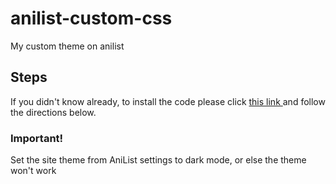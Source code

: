 # anilist-custom-css
My custom theme on anilist

## Steps
If you didn't know already, to install the code please click <a href="https://github.com/Kurisu-chan/anilist-css"> this link </a> and follow the directions below.

### <b> Important! </b>
Set the site theme from AniList settings to dark mode, or else the theme won't work
